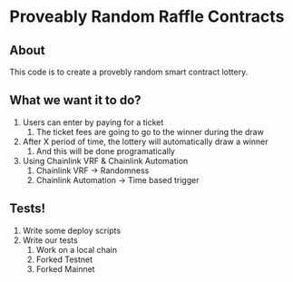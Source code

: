 # Proveably Random Raffle Contracts

## About

This code is to create a provebly random smart contract lottery.

## What we want it to do?

1. Users can enter by paying for a ticket
    1. The ticket fees are going to go to the winner during the draw
2. After X period of time, the lottery will automatically draw a winner
    1. And this will be done programatically
3. Using Chainlink VRF & Chainlink Automation
    1. Chainlink VRF -> Randomness
    2. Chainlink Automation -> Time based trigger


## Tests!

1. Write some deploy scripts
2. Write our tests
    1. Work on a local chain
    2. Forked Testnet
    3. Forked Mainnet